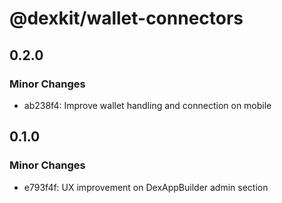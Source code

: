 # @dexkit/wallet-connectors

## 0.2.0

### Minor Changes

- ab238f4: Improve wallet handling and connection on mobile

## 0.1.0

### Minor Changes

- e793f4f: UX improvement on DexAppBuilder admin section
